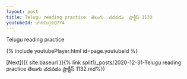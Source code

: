 ```yaml
---
layout: post
title: Telugu reading practice  తెలుగు  చదవడం  ప్రాక్టీస్ 1133
youtubeId: uhnCujeQ7Y4
---
```

 
 
Telugu reading practice
 
 
 
 
 


{% include youtubePlayer.html id=page.youtubeId %}
 
[Next]({{ site.baseurl }}{% link  split1/_posts/2020-12-31-Telugu reading practice  తెలుగు  చదవడం  ప్రాక్టీస్ 1132.md%})
 
